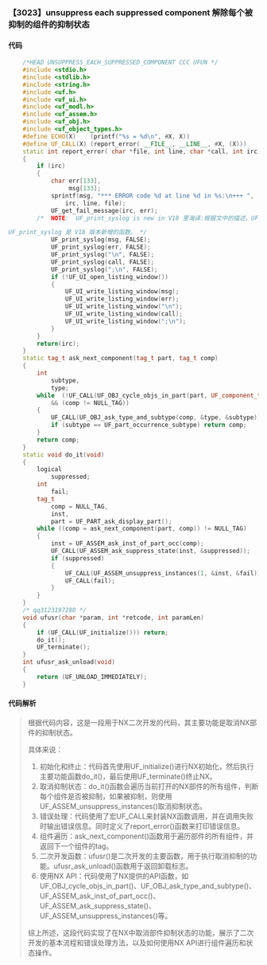 ### 【3023】unsuppress each suppressed component 解除每个被抑制的组件的抑制状态

#### 代码

```cpp
    /*HEAD UNSUPPRESS_EACH_SUPPRESSED_COMPONENT CCC UFUN */  
    #include <stdio.h>  
    #include <stdlib.h>  
    #include <string.h>  
    #include <uf.h>  
    #include <uf_ui.h>  
    #include <uf_modl.h>  
    #include <uf_assem.h>  
    #include <uf_obj.h>  
    #include <uf_object_types.h>  
    #define ECHO(X)    (printf("%s = %d\n", #X, X))  
    #define UF_CALL(X) (report_error( __FILE__, __LINE__, #X, (X)))  
    static int report_error( char *file, int line, char *call, int irc)  
    {  
        if (irc)  
        {  
            char err[133],  
                 msg[133];  
            sprintf(msg, "*** ERROR code %d at line %d in %s:\n+++ ",  
                irc, line, file);  
            UF_get_fail_message(irc, err);  
        /*  NOTE:  UF_print_syslog is new in V18 里海译:根据文中的描述，UF_print_syslog 是 V18 版本新增的函数。因此，对于这个问题的回答是：

UF_print_syslog 是 V18 版本新增的函数。 */  
            UF_print_syslog(msg, FALSE);  
            UF_print_syslog(err, FALSE);  
            UF_print_syslog("\n", FALSE);  
            UF_print_syslog(call, FALSE);  
            UF_print_syslog(";\n", FALSE);  
            if (!UF_UI_open_listing_window())  
            {  
                UF_UI_write_listing_window(msg);  
                UF_UI_write_listing_window(err);  
                UF_UI_write_listing_window("\n");  
                UF_UI_write_listing_window(call);  
                UF_UI_write_listing_window(";\n");  
            }  
        }  
        return(irc);  
    }  
    static tag_t ask_next_component(tag_t part, tag_t comp)  
    {  
        int  
            subtype,  
            type;  
        while  (!UF_CALL(UF_OBJ_cycle_objs_in_part(part, UF_component_type, &comp))  
            && (comp != NULL_TAG))  
        {  
            UF_CALL(UF_OBJ_ask_type_and_subtype(comp, &type, &subtype));  
            if (subtype == UF_part_occurrence_subtype) return comp;  
        }  
        return comp;  
    }  
    static void do_it(void)  
    {  
        logical  
            suppressed;  
        int  
            fail;  
        tag_t  
            comp = NULL_TAG,  
            inst,  
            part = UF_PART_ask_display_part();  
        while ((comp = ask_next_component(part, comp)) != NULL_TAG)  
        {  
            inst = UF_ASSEM_ask_inst_of_part_occ(comp);  
            UF_CALL(UF_ASSEM_ask_suppress_state(inst, &suppressed));  
            if (suppressed)  
            {  
                UF_CALL(UF_ASSEM_unsuppress_instances(1, &inst, &fail));  
                UF_CALL(fail);  
            }  
        }  
    }  
    /* qq3123197280 */  
    void ufusr(char *param, int *retcode, int paramLen)  
    {  
        if (UF_CALL(UF_initialize())) return;  
        do_it();  
        UF_terminate();  
    }  
    int ufusr_ask_unload(void)  
    {  
        return (UF_UNLOAD_IMMEDIATELY);  
    }

```

#### 代码解析

> 根据代码内容，这是一段用于NX二次开发的代码，其主要功能是取消NX部件的抑制状态。
>
> 具体来说：
>
> 1. 初始化和终止：代码首先使用UF_initialize()进行NX初始化，然后执行主要功能函数do_it()，最后使用UF_terminate()终止NX。
> 2. 取消抑制状态：do_it()函数会遍历当前打开的NX部件的所有组件，判断每个组件是否被抑制，如果被抑制，则使用UF_ASSEM_unsuppress_instances()取消抑制状态。
> 3. 错误处理：代码使用了宏UF_CALL来封装NX函数调用，并在调用失败时输出错误信息。同时定义了report_error()函数来打印错误信息。
> 4. 组件遍历：ask_next_component()函数用于遍历部件的所有组件，并返回下一个组件的tag。
> 5. 二次开发函数：ufusr()是二次开发的主要函数，用于执行取消抑制的功能。ufusr_ask_unload()函数用于返回卸载标志。
> 6. 使用NX API：代码使用了NX提供的API函数，如UF_OBJ_cycle_objs_in_part()、UF_OBJ_ask_type_and_subtype()、UF_ASSEM_ask_inst_of_part_occ()、UF_ASSEM_ask_suppress_state()、UF_ASSEM_unsuppress_instances()等。
>
> 综上所述，这段代码实现了在NX中取消部件抑制状态的功能，展示了二次开发的基本流程和错误处理方法，以及如何使用NX API进行组件遍历和状态操作。
>
